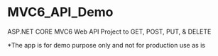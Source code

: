 # MVC6_API_Demo
ASP.NET  CORE MVC6 Web API Project to GET, POST, PUT, &amp; DELETE

*The app is for demo purpose only and not for production use as is
